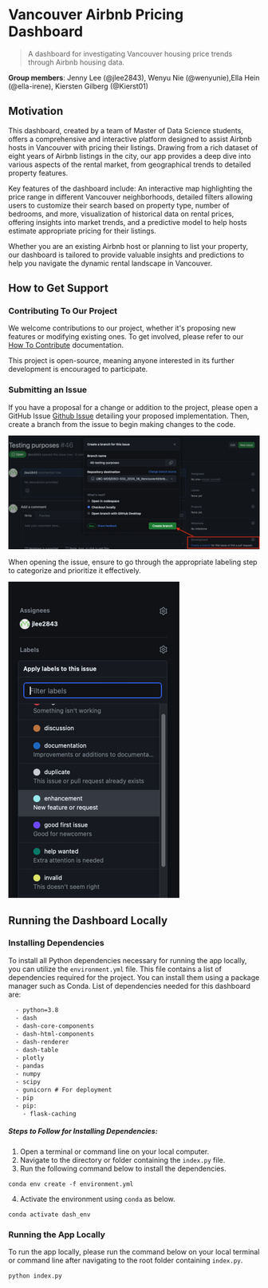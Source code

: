 # Vancouver Airbnb Pricing Dashboard
> A dashboard for investigating Vancouver housing price trends through Airbnb housing data.

**Group members**: Jenny Lee (@jlee2843), Wenyu Nie (@wenyunie),Ella Hein (@ella-irene), Kiersten Gilberg (@Kierst01)

## Motivation
This dashboard, created by a team of Master of Data Science students, offers a comprehensive and interactive platform designed to assist Airbnb hosts in Vancouver with pricing their listings. Drawing from a rich dataset of eight years of Airbnb listings in the city, our app provides a deep dive into various aspects of the rental market, from geographical trends to detailed property features.

Key features of the dashboard include: An interactive map highlighting the price range in different Vancouver neighborhoods, detailed filters allowing users to customize their search based on property type, number of bedrooms, and more, visualization of historical data on rental prices, offering insights into market trends, and a predictive model to help hosts estimate appropriate pricing for their listings.

Whether you are an existing Airbnb host or planning to list your property, our dashboard is tailored to provide valuable insights and predictions to help you navigate the dynamic rental landscape in Vancouver.

## How to Get Support
### Contributing To Our Project
We welcome contributions to our project, whether it's proposing new features or modifying existing ones. To get involved, please refer to our [How To Contribute](https://github.com/UBC-MDS/DSCI-532_2024_18_VancouverAirbnbPrices/blob/main/CONTRIBUTING.md) documentation.

This project is open-source, meaning anyone interested in its further development is encouraged to participate.

### Submitting an Issue
If you have a proposal for a change or addition to the project, please open a GitHub Issue [Github Issue](https://github.com/UBC-MDS/DSCI-532_2024_18_VancouverAirbnbPrices/issues) detailing your proposed implementation. Then, create a branch from the issue to begin making changes to the code.

![Example of a GitHub Issue Submission](img/open_issue.png)

When opening the issue, ensure to go through the appropriate labeling step to categorize and prioritize it effectively.

![Example of a GitHub Issue Label](img/label_issue.png)

## Running the Dashboard Locally
### Installing Dependencies
To install all Python dependencies necessary for running the app locally, you can utilize the `environment.yml` file. This file contains a list of dependencies required for the project. You can install them using a package manager such as Conda. List of dependencies needed for this dashboard are:

```
  - python=3.8
  - dash
  - dash-core-components
  - dash-html-components
  - dash-renderer
  - dash-table
  - plotly
  - pandas
  - numpy
  - scipy
  - gunicorn # For deployment
  - pip
  - pip:
    - flask-caching
```

##### Steps to Follow for Installing Dependencies:
1. Open a terminal or command line on your local computer.
2. Navigate to the directory or folder containing the `index.py` file.
3. Run the following command below to install the dependencies.
```
conda env create -f environment.yml
```
4. Activate the environment using `conda` as below.
```
conda activate dash_env
```

### Running the App Locally
To run the app locally, please run the command below on your local terminal or command line after navigating to the root folder containing `index.py`. 
```
python index.py
```